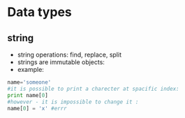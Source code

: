 Data types
====

string
---
- string operations: find, replace, split
- strings are immutable objects: 
- example:

```python
name='someone'
#it is possible to print a charecter at spacific index:
print name[0]
#however - it is impossible to change it :
name[0] = 'x' #errr

```
